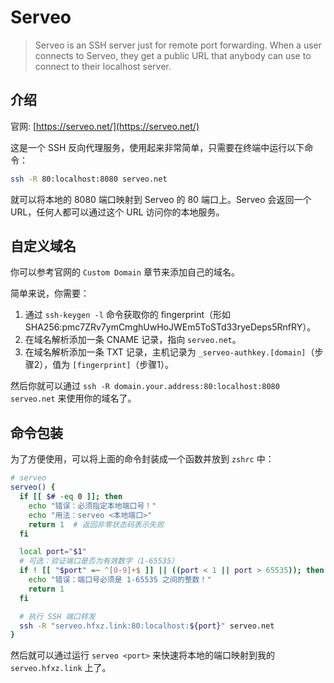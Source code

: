 # Serveo

> Serveo is an SSH server just for remote port forwarding. When a user connects to Serveo, they get a public URL that anybody can use to connect to their localhost server.

## 介绍

官网: [https://serveo.net/](https://serveo.net/)

这是一个 SSH 反向代理服务，使用起来非常简单，只需要在终端中运行以下命令：

```bash
ssh -R 80:localhost:8080 serveo.net
```

就可以将本地的 8080 端口映射到 Serveo 的 80 端口上。Serveo 会返回一个 URL，任何人都可以通过这个 URL 访问你的本地服务。

## 自定义域名

你可以参考官网的 `Custom Domain` 章节来添加自己的域名。

简单来说，你需要：

1. 通过 `ssh-keygen -l` 命令获取你的 fingerprint（形如 SHA256:pmc7ZRv7ymCmghUwHoJWEm5ToSTd33ryeDeps5RnfRY）。
2. 在域名解析添加一条 CNAME 记录，指向 `serveo.net`。
3. 在域名解析添加一条 TXT 记录，主机记录为 `_serveo-authkey.[domain]`（步骤2），值为 `[fingerprint]`（步骤1）。

然后你就可以通过 `ssh -R domain.your.address:80:localhost:8080 serveo.net` 来使用你的域名了。

## 命令包装

为了方便使用，可以将上面的命令封装成一个函数并放到 `zshrc` 中：

```sh
# serveo
serveo() {
  if [[ $# -eq 0 ]]; then
    echo "错误：必须指定本地端口号！"
    echo "用法：serveo <本地端口>"
    return 1  # 返回非零状态码表示失败
  fi

  local port="$1"
  # 可选：验证端口是否为有效数字（1-65535）
  if ! [[ "$port" =~ ^[0-9]+$ ]] || ((port < 1 || port > 65535)); then
    echo "错误：端口号必须是 1-65535 之间的整数！"
    return 1
  fi

  # 执行 SSH 端口转发
  ssh -R "serveo.hfxz.link:80:localhost:${port}" serveo.net
}
```

然后就可以通过运行 `serveo <port>` 来快速将本地的端口映射到我的 `serveo.hfxz.link` 上了。
